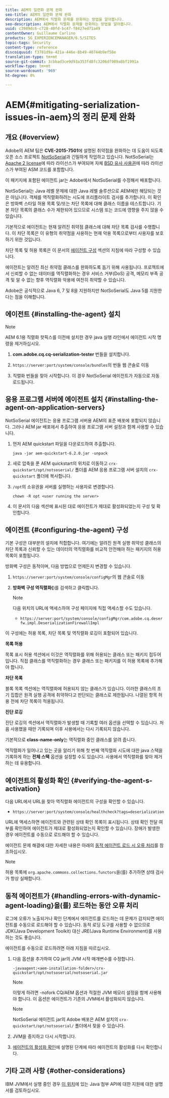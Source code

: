 ```yaml
---
title: AEM의 일련화 문제 완화
seo-title: AEM의 일련화 문제 완화
description: AEM에서 직렬화 문제를 완화하는 방법을 알아봅니다.
seo-description: AEM에서 직렬화 문제를 완화하는 방법을 알아봅니다.
uuid: c3989dc6-c728-40fd-bc47-f8427ed71a49
contentOwner: Guillaume Carlino
products: SG_EXPERIENCEMANAGER/6.5/SITES
topic-tags: Security
content-type: reference
discoiquuid: f3781d9a-421a-446e-8b49-40744b9ef58e
translation-type: tm+mt
source-git-commit: 3cbbad3ce9d93a353f48fc3206df989a8bf1991a
workflow-type: tm+mt
source-wordcount: '969'
ht-degree: 0%

---
```



# AEM{#mitigating-serialization-issues-in-aem}의 정리 문제 완화

## 개요 {#overview}

Adobe의 AEM 팀은 **CVE-2015-7501**&#x200B;에 설명된 취약점을 완화하는 데 도움이 되도록 오픈 소스 프로젝트 [NotSoSerial](https://github.com/kantega/notsoserial)과 긴밀하게 작업하고 있습니다. NotSoSerial는 [Apache 2 license](https://www.apache.org/licenses/LICENSE-2.0)에 따라 라이선스가 부여되며 자체 [BSD 유사 사용권](https://asm.ow2.org/license.html)에 따라 라이선스가 부여된 ASM 코드를 포함합니다.

이 패키지에 포함된 에이전트 jar는 Adobe에서 NotSoSerial를 수정해서 배포합니다.

NotSoSerial는 Java 레벨 문제에 대한 Java 레벨 솔루션으로 AEM에만 해당되는 것은 아닙니다. 객체를 역직렬화하려는 시도에 프리플라이트 검사를 추가합니다. 이 확인은 방화벽 스타일 허용 목록 및/또는 차단 목록에 대해 클래스 이름을 테스트합니다. 기본 차단 목록의 클래스 수가 제한되어 있으므로 시스템 또는 코드에 영향을 주지 않을 수 있습니다.

기본적으로 에이전트는 현재 알려진 취약점 클래스에 대해 차단 목록 검사를 수행합니다. 이 차단 목록은 이 유형의 취약점을 사용하는 현재 악용 목록으로부터 사용자를 보호하기 위한 것입니다.

차단 목록 및 허용 목록은 이 문서의 [에이전트 구성](/help/sites-administering/mitigating-serialization-issues.md#configuring-the-agent) 섹션의 지침에 따라 구성할 수 있습니다.

에이전트는 알려진 최신 취약점 클래스를 완화하도록 돕기 위해 사용됩니다. 프로젝트에서 신뢰할 수 없는 데이터를 역직렬화하는 경우 서비스 거부(DoS) 공격, 메모리 부족 공격 및 알 수 없는 향후 역직렬화 악용에 여전히 취약할 수 있습니다.

Adobe은 공식적으로 Java 6, 7 및 8을 지원하지만 NotSoSerial도 Java 5를 지원한다는 점을 이해합니다.

## 에이전트 {#installing-the-agent} 설치

>[!NOTE]
>
>AEM 6.1용 직렬화 핫픽스를 이전에 설치한 경우 java 실행 라인에서 에이전트 시작 명령을 제거하십시오.

1. **com.adobe.cq.cq-serialization-tester** 번들을 설치합니다.

1. `https://server:port/system/console/bundles`의 번들 웹 콘솔로 이동
1. 직렬화 번들을 찾아 시작합니다. 이 경우 NotSoSerial 에이전트가 자동으로 자동 로드됩니다.

## 응용 프로그램 서버에 에이전트 설치 {#installing-the-agent-on-application-servers}

NotSoSerial 에이전트는 응용 프로그램 서버용 AEM의 표준 배포에 포함되지 않습니다. 그러나 AEM jar 배포에서 추출하여 응용 프로그램 서버 설정과 함께 사용할 수 있습니다.

1. 먼저 AEM quickstart 파일을 다운로드하여 추출합니다.

   ```shell
   java -jar aem-quickstart-6.2.0.jar -unpack
   ```

1. 새로 압축을 푼 AEM quickstart의 위치로 이동하고 `crx-quickstart/opt/notsoserial/` 폴더를 AEM 응용 프로그램 서버 설치의 `crx-quickstart` 폴더에 복사합니다.

1. `/opt`의 소유권을 서버를 실행하는 사용자로 변경합니다.

   ```shell
   chown -R opt <user running the server>
   ```

1. 이 문서의 다음 섹션에 표시된 대로 에이전트가 제대로 활성화되었는지 구성 및 확인합니다.

## 에이전트 {#configuring-the-agent} 구성

기본 구성은 대부분의 설치에 적합합니다. 여기에는 알려진 원격 실행 취약성 클래스의 차단 목록과 신뢰할 수 있는 데이터의 역직렬화를 비교적 안전해야 하는 패키지의 허용 목록이 포함됩니다.

방화벽 구성은 동적이며, 다음 방법으로 언제든지 변경할 수 있습니다.

1. `https://server:port/system/console/configMgr`의 웹 콘솔로 이동
1. **방화벽 구성 역직렬화(**)를 검색하고 클릭합니다.

   >[!NOTE]
   >
   >다음 위치의 URL에 액세스하여 구성 페이지에 직접 액세스할 수도 있습니다.
   >
   >* `https://server:port/system/console/configMgr/com.adobe.cq.deserfw.impl.DeserializationFirewallImpl`


이 구성에는 허용 목록, 차단 목록 및 역직렬화 로깅이 포함되어 있습니다.

**목록 허용**

목록 표시 허용 섹션에서 이것은 역직렬화를 위해 허용되는 클래스 또는 패키지 접두어입니다. 직접 클래스를 역직렬화하는 경우 클래스 또는 패키지를 이 허용 목록에 추가해야 합니다.

**차단 목록**

블록 목록 섹션에는 역직렬화에 허용되지 않는 클래스가 있습니다. 이러한 클래스의 초기 집합은 원격 실행 공격에 취약하다고 판단되는 클래스로 제한됩니다. 나열된 항목 허용 전에 차단 목록이 적용됩니다.

**진단 로깅**

진단 로깅의 섹션에서 역직렬화가 발생할 때 기록할 여러 옵션을 선택할 수 있습니다. 처음 사용했을 때만 기록되며 이후 사용에서는 다시 기록되지 않습니다.

기본적으로 **class-name-only**&#x200B;는 역직렬화 중인 클래스를 알려 줍니다.

역직렬화가 일어나고 있는 곳을 알리기 위해 첫 번째 역직렬화 시도에 대한 java 스택을 기록하게 하는 **전체 스택** 옵션을 설정할 수도 있습니다. 사용에서 역직렬화를 찾아 제거하는 데 유용합니다.

## 에이전트의 활성화 확인 {#verifying-the-agent-s-activation}

다음 URL에서 URL을 찾아 역직렬화 에이전트의 구성을 확인할 수 있습니다.

* `https://server:port/system/console/healthcheck?tags=deserialization`

URL에 액세스하면 에이전트와 관련된 상태 확인 목록이 표시됩니다. 상태 확인 전달 여부를 확인하여 에이전트가 제대로 활성화되었는지 확인할 수 있습니다. 장애가 발생한 경우 에이전트를 수동으로 로드해야 할 수 있습니다.

에이전트 문제 해결에 대한 자세한 내용은 아래의 [동적 에이전트 로드 시 오류 처리](#handling-errors-with-dynamic-agent-loading)를 참조하십시오.

>[!NOTE]
>
>허용 목록에 `org.apache.commons.collections.functors`을(를) 추가하면 상태 검사가 항상 실패합니다.

## 동적 에이전트가 {#handling-errors-with-dynamic-agent-loading}을(를) 로드하는 동안 오류 처리

로그에 오류가 노출되거나 확인 단계에서 에이전트를 로드하는 데 문제가 감지되면 에이전트를 수동으로 로드해야 할 수 있습니다. 동적 로딩 도구를 사용할 수 없으므로 JDK(Java Development Toolkit) 대신 JRE(Java Runtime Environment)를 사용하는 것도 좋습니다.

에이전트를 수동으로 로드하려면 아래 지침을 따르십시오.

1. 다음 옵션을 추가하여 CQ jar의 JVM 시작 매개변수를 수정합니다.

   ```shell
   -javaagent:<aem-installation-folder>/crx-quickstart/opt/notsoserial/notsoserial.jar
   ```

   >[!NOTE]
   >
   >이렇게 하려면 -nofork CQ/AEM 옵션과 적절한 JVM 메모리 설정을 함께 사용해야 합니다. 이 옵션은 에이전트가 기존의 JVM에서 활성화되지 않습니다.

   >[!NOTE]
   >
   >NotSoSerial 에이전트 jar의 Adobe 배포은 AEM 설치의 `crx-quickstart/opt/notsoserial/` 폴더에서 찾을 수 있습니다.

1. JVM을 중지하고 다시 시작합니다.

1. [에이전트의 활성화 확인](/help/sites-administering/mitigating-serialization-issues.md#verifying-the-agent-s-activation)에 설명된 단계에 따라 에이전트의 활성화를 다시 확인합니다.

## 기타 고려 사항 {#other-considerations}

IBM JVM에서 실행 중인 경우 [이 위치](https://www.ibm.com/support/knowledgecenter/SSSTCZ_2.0.0/com.ibm.rt.doc.20/user/attachapi.html)에 있는 Java 첨부 API에 대한 지원에 대한 설명서를 검토하십시오.
